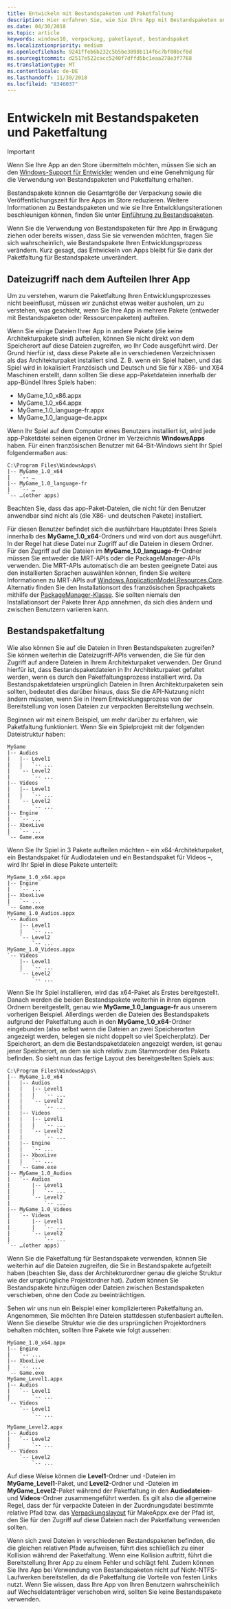 ```yaml
---
title: Entwickeln mit Bestandspaketen und Paketfaltung
description: Hier erfahren Sie, wie Sie Ihre App mit Bestandspaketen und Paketfaltung effizient organisieren.
ms.date: 04/30/2018
ms.topic: article
keywords: windows10, verpackung, paketlayout, bestandspaket
ms.localizationpriority: medium
ms.openlocfilehash: 9241ffeb6b232c5b5be3098b114f6c7bf00bcf0d
ms.sourcegitcommit: d2517e522cacc5240f7dffd5bc1eaa278e3f7768
ms.translationtype: MT
ms.contentlocale: de-DE
ms.lasthandoff: 11/30/2018
ms.locfileid: "8346037"
---
```

# <a name="developing-with-asset-packages-and-package-folding"></a>Entwickeln mit Bestandspaketen und Paketfaltung 

> [!IMPORTANT]
> Wenn Sie Ihre App an den Store übermitteln möchten, müssen Sie sich an den [Windows-Support für Entwickler](https://developer.microsoft.com/windows/support) wenden und eine Genehmigung für die Verwendung von Bestandspaketen und Paketfaltung erhalten.

Bestandspakete können die Gesamtgröße der Verpackung sowie die Veröffentlichungszeit für Ihre Apps im Store reduzieren. Weitere Informationen zu Bestandspaketen und wie sie Ihre Entwicklungsiterationen beschleunigen können, finden Sie unter [Einführung zu Bestandspaketen](asset-packages.md).

Wenn Sie die Verwendung von Bestandspaketen für Ihre App in Erwägung ziehen oder bereits wissen, dass Sie sie verwenden möchten, fragen Sie sich wahrscheinlich, wie Bestandspakete Ihren Entwicklungsprozess verändern. Kurz gesagt, das Entwickeln von Apps bleibt für Sie dank der Paketfaltung für Bestandspakete unverändert.

## <a name="file-access-after-splitting-your-app"></a>Dateizugriff nach dem Aufteilen Ihrer App

Um zu verstehen, warum die Paketfaltung Ihren Entwicklungsprozesses nicht beeinflusst, müssen wir zunächst etwas weiter ausholen, um zu verstehen, was geschieht, wenn Sie Ihre App in mehrere Pakete (entweder mit Bestandspaketen oder Ressourcenpaketen) aufteilen. 

Wenn Sie einige Dateien Ihrer App in andere Pakete (die keine Architekturpakete sind) aufteilen, können Sie nicht direkt von dem Speicherort auf diese Dateien zugreifen, wo Ihr Code ausgeführt wird. Der Grund hierfür ist, dass diese Pakete alle in verschiedenen Verzeichnissen als das Architekturpaket installiert sind. Z. B. wenn ein Spiel haben, und das Spiel wird in lokalisiert Französisch und Deutsch und Sie für x X86- und X64 Maschinen erstellt, dann sollten Sie diese app-Paketdateien innerhalb der app-Bündel Ihres Spiels haben:

-   MyGame_1.0_x86.appx
-   MyGame_1.0_x64.appx
-   MyGame_1.0_language-fr.appx
-   MyGame_1.0_language-de.appx

Wenn Ihr Spiel auf dem Computer eines Benutzers installiert ist, wird jede app-Paketdatei seinen eigenen Ordner im Verzeichnis **WindowsApps** haben. Für einen französischen Benutzer mit 64-Bit-Windows sieht Ihr Spiel folgendermaßen aus:

```example
C:\Program Files\WindowsApps\
|-- MyGame_1.0_x64
|   `-- …
|-- MyGame_1.0_language-fr
|   `-- …
`-- …(other apps)
```

Beachten Sie, dass das app-Paket-Dateien, die nicht für den Benutzer anwendbar sind nicht als (die X86- und deutschen Pakete) installiert. 

Für diesen Benutzer befindet sich die ausführbare Hauptdatei Ihres Spiels innerhalb des **MyGame_1.0_x64**-Ordners und wird von dort aus ausgeführt. In der Regel hat diese Datei nur Zugriff auf die Dateien in diesem Ordner. Für den Zugriff auf die Dateien im **MyGame_1.0_language-fr**-Ordner müssen Sie entweder die MRT-APIs oder die PackageManager-APIs verwenden. Die MRT-APIs automatisch die am besten geeignete Datei aus den installierten Sprachen auswählen können, finden Sie weitere Informationen zu MRT-APIs auf [Windows.ApplicationModel.Resources.Core](https://docs.microsoft.com/uwp/api/windows.applicationmodel.resources.core). Alternativ finden Sie den Installationsort des französischen Sprachpakets mithilfe der [PackageManager-Klasse](https://docs.microsoft.com/uwp/api/Windows.Management.Deployment.PackageManager). Sie sollten niemals den Installationsort der Pakete Ihrer App annehmen, da sich dies ändern und zwischen Benutzern variieren kann. 

## <a name="asset-package-folding"></a>Bestandspaketfaltung

Wie also können Sie auf die Dateien in Ihren Bestandspaketen zugreifen? Sie können weiterhin die Dateizugriff-APIs verwenden, die Sie für den Zugriff auf andere Dateien in Ihrem Architekturpaket verwenden. Der Grund hierfür ist, dass Bestandspaketdateien in Ihr Architekturpaket gefaltet werden, wenn es durch den Paketfaltungsprozess installiert wird. Da Bestandspaketdateien ursprünglich Dateien in Ihren Architekturpaketen sein sollten, bedeutet dies darüber hinaus, dass Sie die API-Nutzung nicht ändern müssten, wenn Sie in Ihrem Entwicklungsprozess von der Bereitstellung von losen Dateien zur verpackten Bereitstellung wechseln. 

Beginnen wir mit einem Beispiel, um mehr darüber zu erfahren, wie Paketfaltung funktioniert. Wenn Sie ein Spielprojekt mit der folgenden Dateistruktur haben:

```example
MyGame
|-- Audios
|   |-- Level1
|   |   `-- ...
|   `-- Level2
|       `-- ...
|-- Videos
|   |-- Level1
|   |   `-- ...
|   `-- Level2
|       `-- ...
|-- Engine
|   `-- ...
|-- XboxLive
|   `-- ...
`-- Game.exe
```

Wenn Sie Ihr Spiel in 3 Pakete aufteilen möchten – ein x64-Architekturpaket, ein Bestandspaket für Audiodateien und ein Bestandspaket für Videos –, wird Ihr Spiel in diese Pakete unterteilt:

```example
MyGame_1.0_x64.appx
|-- Engine
|   `-- ...
|-- XboxLive
|   `-- ...
`-- Game.exe
MyGame_1.0_Audios.appx
`-- Audios
    |-- Level1
    |   `-- ...
    `-- Level2
        `-- ...
MyGame_1.0_Videos.appx
`-- Videos
    |-- Level1
    |   `-- ...
    `-- Level2
        `-- ...
```

Wenn Sie Ihr Spiel installieren, wird das x64-Paket als Erstes bereitgestellt. Danach werden die beiden Bestandspakete weiterhin in ihren eigenen Ordnern bereitgestellt, genau wie **MyGame_1.0_language-fr** aus unserem vorherigen Beispiel. Allerdings werden die Dateien des Bestandspakets aufgrund der Paketfaltung auch in den **MyGame_1.0_x64**-Ordner eingebunden (also selbst wenn die Dateien an zwei Speicherorten angezeigt werden, belegen sie nicht doppelt so viel Speicherplatz). Der Speicherort, an dem die Bestandspaketdateien angezeigt werden, ist genau jener Speicherort, an dem sie sich relativ zum Stammordner des Pakets befinden. So sieht nun das fertige Layout des bereitgestellten Spiels aus:

```example 
C:\Program Files\WindowsApps\
|-- MyGame_1.0_x64
|   |-- Audios
|   |   |-- Level1
|   |   |   `-- ...
|   |   `-- Level2
|   |       `-- ...
|   |-- Videos
|   |   |-- Level1
|   |   |   `-- ...
|   |   `-- Level2
|   |       `-- ...
|   |-- Engine
|   |   `-- ...
|   |-- XboxLive
|   |   `-- ...
|   `-- Game.exe
|-- MyGame_1.0_Audios
|   `-- Audios
|       |-- Level1
|       |   `-- ...
|       `-- Level2
|           `-- ...
|-- MyGame_1.0_Videos
|   `-- Videos
|       |-- Level1
|       |   `-- ...
|       `-- Level2
|           `-- ...
`-- …(other apps)
```

Wenn Sie die Paketfaltung für Bestandspakete verwenden, können Sie weiterhin auf die Dateien zugreifen, die Sie in Bestandspakete aufgeteilt haben (beachten Sie, dass der Architekturordner genau die gleiche Struktur wie der ursprüngliche Projektordner hat). Zudem können Sie Bestandspakete hinzufügen oder Dateien zwischen Bestandspaketen verschieben, ohne den Code zu beeinträchtigen. 

Sehen wir uns nun ein Beispiel einer komplizierteren Paketfaltung an. Angenommen, Sie möchten Ihre Dateien stattdessen stufenbasiert aufteilen. Wenn Sie dieselbe Struktur wie die des ursprünglichen Projektordners behalten möchten, sollten Ihre Pakete wie folgt aussehen:

```example
MyGame_1.0_x64.appx
|-- Engine
|   `-- ...
|-- XboxLive
|   `-- ...
`-- Game.exe
MyGame_Level1.appx
|-- Audios
|   `-- Level1
|       `-- ...
`-- Videos
    `-- Level1
        `-- ...

MyGame_Level2.appx
|-- Audios
|   `-- Level2
|       `-- ...
`-- Videos
    `-- Level2
        `-- ...
```
Auf diese Weise können die **Level1**-Ordner und -Dateien im **MyGame_Level1**-Paket, und **Level2**-Ordner und -Dateien im **MyGame_Level2**-Paket während der Paketfaltung in den **Audiodateien**- und **Videos**-Ordner zusammengeführt werden. Es gilt also die allgemeine Regel, dass der für verpackte Dateien in der Zuordnungsdatei bestimmte relative Pfad bzw. das [Verpackungslayout](packaging-layout.md) für MakeAppx.exe der Pfad ist, den Sie für den Zugriff auf diese Dateien nach der Paketfaltung verwenden sollten. 

Wenn sich zwei Dateien in verschiedenen Bestandspaketen befinden, die die gleichen relativen Pfade aufweisen, führt dies schließlich zu einer Kollision während der Paketfaltung. Wenn eine Kollision auftritt, führt die Bereitstellung Ihrer App zu einem Fehler und schlägt fehl. Zudem können Sie Ihre App bei Verwendung von Bestandspaketen nicht auf Nicht-NTFS-Laufwerken bereitstellen, da die Paketfaltung die Vorteile von festen Links nutzt. Wenn Sie wissen, dass Ihre App von Ihren Benutzern wahrscheinlich auf Wechseldatenträger verschoben wird, sollten Sie keine Bestandspakete verwenden. 


